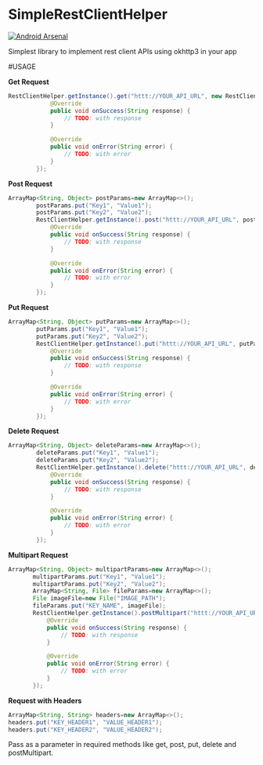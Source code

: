 # SimpleRestClientHelper
[![Android Arsenal](https://img.shields.io/badge/Android%20Arsenal-SimpleRestClientHelper-green.svg?style=true)](https://android-arsenal.com/details/1/4242)

Simplest library to implement  rest client APIs using okhttp3 in your app

#USAGE

**Get Request**
~~~java
RestClientHelper.getInstance().get("httt://YOUR_API_URL", new RestClientHelper.RestClientListener() {
            @Override
            public void onSuccess(String response) {
                // TODO: with response
            }

            @Override
            public void onError(String error) {
                // TODO: with error
            }
        });
~~~

**Post Request**
~~~java
ArrayMap<String, Object> postParams=new ArrayMap<>();
        postParams.put("Key1", "Value1");
        postParams.put("Key2", "Value2");
        RestClientHelper.getInstance().post("httt://YOUR_API_URL", postParams, new RestClientHelper.RestClientListener() {
            @Override
            public void onSuccess(String response) {
                // TODO: with response
            }

            @Override
            public void onError(String error) {
                // TODO: with error
            }
        });
 ~~~
 
 **Put Request**
~~~java
ArrayMap<String, Object> putParams=new ArrayMap<>();
        putParams.put("Key1", "Value1");
        putParams.put("Key2", "Value2");
        RestClientHelper.getInstance().put("httt://YOUR_API_URL", putParams, new RestClientHelper.RestClientListener() {
            @Override
            public void onSuccess(String response) {
                // TODO: with response 
            }

            @Override
            public void onError(String error) {
                // TODO: with error 
            }
        });
 ~~~
 
 **Delete Request**
~~~java
ArrayMap<String, Object> deleteParams=new ArrayMap<>();
        deleteParams.put("Key1", "Value1");
        deleteParams.put("Key2", "Value2");
        RestClientHelper.getInstance().delete("httt://YOUR_API_URL", deleteParams, new RestClientHelper.RestClientListener() {
            @Override
            public void onSuccess(String response) {
                // TODO: with response
            }

            @Override
            public void onError(String error) {
                // TODO: with error
            }
        });
 ~~~
 
 **Multipart Request**
 ~~~java
 ArrayMap<String, Object> multipartParams=new ArrayMap<>();
        multipartParams.put("Key1", "Value1");
        multipartParams.put("Key2", "Value2");
        ArrayMap<String, File> fileParams=new ArrayMap<>();
        File imageFile=new File("IMAGE_PATH");
        fileParams.put("KEY_NAME", imageFile);
        RestClientHelper.getInstance().postMultipart("httt://YOUR_API_URL", multipartParams, fileParams, new RestClientHelper.RestClientListener() {
            @Override
            public void onSuccess(String response) {
                // TODO: with response
            }

            @Override
            public void onError(String error) {
                // TODO: with error
            }
        });
  ~~~
  
  **Request with Headers**
  ~~~java
  ArrayMap<String, String> headers=new ArrayMap<>();
  headers.put("KEY_HEADER1", "VALUE_HEADER1");
  headers.put("KEY_HEADER2", "VALUE_HEADER2");
  ~~~
  Pass as a parameter in required methods like get, post, put, delete and postMultipart.

